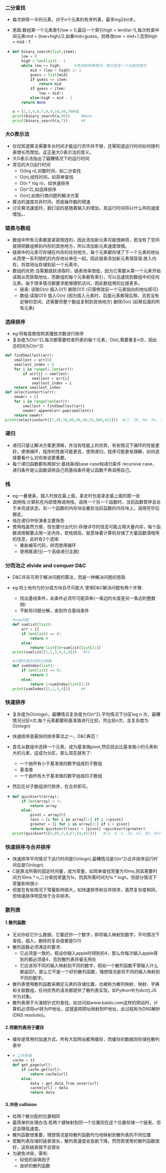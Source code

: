 ### 二分查找

- 每次排除一半的元素，对于n个元素的有序列表，最多log2(n)步。

- 思路:数组第一个元素索引low = 0,最后一个索引high = len(list-1),每次检查中间元素mid = (low+high)/2,如果mid<guess，则修改low = mid+1,否则high = mid - 1

- ```python
  def binary_search(list,item):
      low = 0
      high = len(list) - 1
      while low <= high:      #考虑到特殊情况，即只包含一个元素的情况
          mid = (low + high) // 2  
          guess = list[mid]
          if guess == item:
              return mid
          if guess < item:
              low = mid+1
          else:high = mid - 1
      return None
  
  a = [1,3,4,6,7,8,9,14,56,7886]  
  print(binary_search(a,90))     #None
  print(binary_search(a,7))      #4
  ```

### 大O表示法

- 仅仅知道算法需要多长时间才能运行完毕并不够，还需知道运行时间如何随列表增长而增加，这正是大O表示法的意义。
- 大O表示法指出了最糟情况下的运行时间
- 常见的大O运行时间
  - O(log n),对数时间，如二分查找
  - O(n),线性时间，如简单查找
  - O(n * log n)，如快速排序
  - O(n^2),如选择排序
  - O(n!),如旅行商问题的解决方案
- 算法的速度并非时间，而是操作数的增速
- 讨论算法速度时，我们说的是随着输入的增加，其运行时间将以什么样的速度增加。、

### 链表与数组

- 数组中所有元素都是紧密相连的，因此添加新元素可能很麻烦，若没有了空间就得把数组移到内存的其他地方，所以添加新元素速度很慢。
- 链表中的元素可存储在内存的任何地方，每个元素都存储了下一个元素的地址从而使一系列随机的内存地址串在一起。因此链表添加新元素很容易:放入内存，将其地址存储到前一个元素中。
- 数组的优势:当需要跳跃读取时，链表效率很低，因为它需要从第一个元素开始读取从而获取地址，而数组的每个元素都有索引，可以迅速找到数组中的任何元素。由于很多情况都要求能够随机访问，因此数组用的比链表多。
  - 链表: 读取O(n)  插入O(1)   删除O(1)  (只需修改前一个元素指向的地址即可)
  - 数组:读取O(1)   插入O(n) (因为插入元素时，后面元素都得后移。且若没有足够的空间，还需要将整个数组复制到其他地方)   删除O(n) (前移后面的所有元素)

### 选择排序

- eg:将每首歌按照其播放次数进行排序
- 复杂度为O(n^2),每次都需要检查列表的每个元素，O(n),需要重复n次，因此总时间为O(n^2)

```python
def findSmallest(arr):
    smallest = arr[0]
    smallest_index = 0
    for i in range(1,len(arr)):
        if arr[i] < smallest:
            smallest = arr[i]
            smallest_index = i
    return smallest_index
def selectionSort(arr):
    newArr = []
    for i in range(len(arr)):
        smallest = findSmallest(arr)
        newArr.append(arr.pop(smallest))
    return newArr
print(selectionSort([7,10,70,90,99,50,55,900,421]))  #[7, 10, 50, 55, 70, 90, 99, 421, 900]
```

### 递归

- 递归只是让解决方案更清晰，并没有性能上的优势，有些情况下循环的性能更好。使用循环，程序的性能可能更高，使用递归，程序可能更易理解，如何选择要看什么对你来说更重要。
- 每个递归函数都有两部分:基线条线base case和递归条件 recursive case，递归条件是让函数调用自己而基线条件是让函数不再调用自己。

### 栈

- eg:一叠便条，插入时放在最上面，拿走时也是拿走最上面的那一张
- 调用栈:计算机在内部使用调用栈，调用一个另一个函数时，当前函数暂停且处于未完成状态，另一个函数的内存块会叠到当前函数的内存块上，调用完毕后挪走。
- 栈在递归中扮演者主要角色
- 使用栈虽然方便，但也要付出代价:存储详尽的信息可能占用大量内存，每个函数调用都要占用一定内存，若栈很高，就意味着计算机存储了大量函数滴哦用的信息，此时有2个选择:
  - 重新编写代码，转而使用循环
  - 使用尾递归(一个高级递归主题)

### 分而治之 divide and conquer D&C

- D&C并非可用于解决问题的算法，而是一种解决问题的思路

- eg:将土地均匀的分成方块且尽可能大   使用D&C解决问题有两个步骤:

  - 找出基线条件，此条件必须尽可能简单(一条边的长度是另一条边的整数倍)
  - 不断将问题分解，直到符合基线条件

  ```python
  #sum问题
  def sumlist(list):
      arr = []
      if len(list) == 0:
          return 0
      else:
          return list[0]+sumlist(list[1:])  
  print(sumlist([1,2,3,4,5,6]))   #21
  
  #计算列表包含的元素数
  def sumIndex(list):
      if len(list) == 0:
          return 0
      else:
          return 1+sumIndex(list[1:])
  print(sumIndex([1,2,3,4]))     #4
  ```

### 快速排序

- 复杂度为O(nlogn)，最糟情况复杂度为O(n^2).平均情况下分区log n 次，最糟情况分区n次,每个元素都要和基准值进行比较，共比较n次，总复杂度为O(nlogn)
- 快速排序是最快的排序算法之一，D&C典范！

- 首先从数组中选择一个元素，成为基准值pivot,然后找出比基准值小的元素和大的元素，这成为分区，那么现在就有了:

  - 一个由所有小于基准值的数字组成的子数组
  - 基准值
  - 一个由所有大于基准值的数字组成的子数组

- 然后在对子数组进行排序，在合并即可。

- ```python
  def quicksort(array):
      if len(array) < 2:
          return array
      else:
          pivot = array[0]
          less = [i for i in array[1:] if i <=pivot]
          greater = [i for i in array[1:] if i > pivot]
          return quicksort(less) + [pivot] +quicksort(greater)
  print(quicksort([5,89,3,4,67,54,457]))   #[3, 4, 5, 54, 67, 89, 457]
  ```

### 快速排序与合并排序

- 快速排序平均情况下运行时间是O(nlogn),最糟情况是O(n^2)合并排序运行时间总是O(nlogn)
- C是算法所需的固定时间量，成为常量，如简单查找常量为10ms,则其需要时间为10ms * n,二分查找常量为1s，则其所需时间为1s * logn，但部分情况下常量影响很小
- 但是在有些情况下常量影响很大，如快速排序和合并排序，虽然复杂度相同，但快速排序明显快于合并排序。

### 散列表

#### 1.散列函数

- 无论你给它什么数据，它都还你一个数字，即将输入映射到数字，平均情况下查找，插入，删除的复杂度都是O(1)
- 散列函数必须满足的要求:
  - 它必须是一致的，假设你输入apple时得到的4，那么你每次输入apple得到的都必须是4，否则散列表将毫无用处
  - 它应该将不同的输入映射到不同的数字，假如一个散列函数不管输入什么都返回1，那么它不是一个好的散列函数，理想情况是将不同的输入映射到不同的数字。
- 散列表使用散列函数来确定元素的存储位置，也被称为散列映射、映射、字典和关联数组。任何优秀的语言都提供了散列表实现，如Python中为dict(),JS中为对象。
- 散列表用于大海捞针式的查找，如访问如www.baidu.com这样的网站时，计算机必须将url转为IP地址，这就是把网址映射到IP地址，此过程称为DNS解析(DNS resolutio)。

#### 2.将散列表用于缓存

- 缓存是常用的加速方式，所有大型网站都用缓存，而缓存的数据则存储在散列表中

- ```python
  # 工作原理
  cache = {}
  def get_page(url):
      if cache.get(url):
          return cache[url]
      else:
          data = get_data_from_sever(url)
          cache[url] = data
          return data
  ```

#### 3.冲突 collision

- 给两个数分配的位置相同
- 最简单的处理办法:若两个键映射到同一个位置则在这个位置存储一个链表，但这会降低速度。
- 散列函数很重要，理想情况是将散列函数均匀地映射到散列表的不同位置
- 若散列表存储的链表很长，散列表速度会急剧下降，然而若使用的散列函数很好，这些链表就不会很长
- 为避免冲突，需有:
  - 较低的装填因子
  - 良好的散列函数

